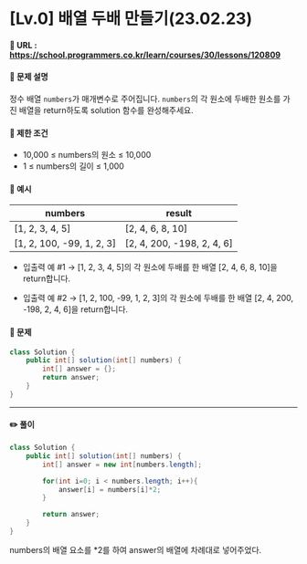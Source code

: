 # [Lv.0] 배열 두배 만들기(23.02.23)

#### 📌 URL : https://school.programmers.co.kr/learn/courses/30/lessons/120809

#### 📌 문제 설명

정수 배열 `numbers`가 매개변수로 주어집니다. `numbers`의 각 원소에 두배한 원소를 가진 배열을 return하도록 solution 함수를 완성해주세요.

#### 📌 제한 조건

- 10,000 ≤ numbers의 원소 ≤ 10,000
- 1 ≤ numbers의 길이 ≤ 1,000

#### 📌 예시

| numbers                   | result                     |
| ------------------------- | -------------------------- |
| [1, 2, 3, 4, 5]           | [2, 4, 6, 8, 10]           |
| [1, 2, 100, -99, 1, 2, 3] | [2, 4, 200, -198, 2, 4, 6] |

- 입출력 예 #1
  → [1, 2, 3, 4, 5]의 각 원소에 두배를 한 배열 [2, 4, 6, 8, 10]을 return합니다.

- 입출력 예 #2
  → [1, 2, 100, -99, 1, 2, 3]의 각 원소에 두배를 한 배열 [2, 4, 200, -198, 2, 4, 6]을 return합니다.

#### 📌 문제

```java
class Solution {
    public int[] solution(int[] numbers) {
        int[] answer = {};
        return answer;
    }
}
```

---

#### ✏️ 풀이

```java
class Solution {
    public int[] solution(int[] numbers) {
        int[] answer = new int[numbers.length];

        for(int i=0; i < numbers.length; i++){
            answer[i] = numbers[i]*2;
        }

        return answer;
    }
}
```

numbers의 배열 요소를 \*2를 하여 answer의 배열에 차례대로 넣어주었다.
